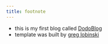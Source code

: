 ```yaml
---
title: footnote
---
```


* this is my first blog called  [DodoBlog](https://wonderful-beaver-1d5901.netlify.com/)
* template was built by [greg lobinski](https://www.greglobinski.com)


